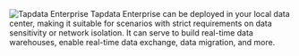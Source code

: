 <span class="tooltip">
  <img src="https://img.shields.io/badge/Applicable%20to:%20-Tapdata%20On%20Prem-4169E1" style={{transform:'scale(1.1)'}} alt="Tapdata Enterprise"/>
  <span class="tooltip-content">Tapdata Enterprise can be deployed in your local data center, making it suitable for scenarios with strict requirements on data sensitivity or network isolation. It can serve to build real-time data warehouses, enable real-time data exchange, data migration, and more.</span>
</span>
